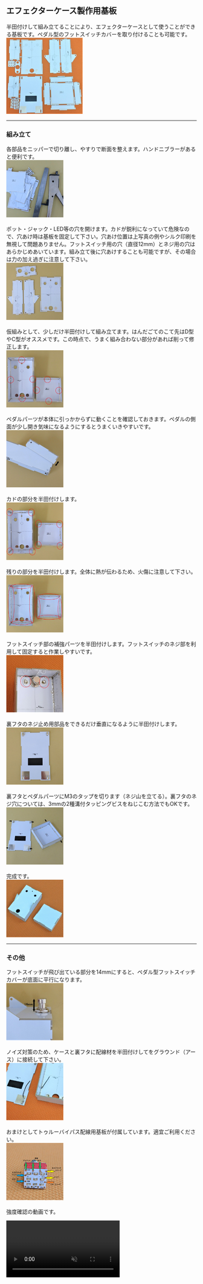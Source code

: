 ﻿## エフェクターケース製作用基板


半田付けして組み立てることにより、エフェクターケースとして使うことができる基板です。ペダル型のフットスイッチカバーを取り付けることも可能です。<br>
<img src="img/001.jpg" width="40%"><br>

---
### 組み立て

各部品をニッパーで切り離し、やすりで断面を整えます。ハンドニブラーがあると便利です。<br>
<img src="img/002.jpg" width="30%"><br>
<br>
ポット・ジャック・LED等の穴を開けます。カドが鋭利になっていて危険なので、穴あけ時は基板を固定して下さい。穴あけ位置は上写真の例やシルク印刷を無視して問題ありません。フットスイッチ用の穴（直径12mm）とネジ用の穴はあらかじめあいています。組み立て後に穴あけすることも可能ですが、その場合は力の加え過ぎに注意して下さい。<br>
<img src="img/003.jpg" width="30%"><br>
<br>
仮組みとして、少しだけ半田付けして組み立てます。はんだごてのこて先はD型やC型がオススメです。この時点で、うまく組み合わない部分があれば削って修正します。<br>
<img src="img/004.jpg" width="30%"><br>
<br>
ペダルパーツが本体に引っかからずに動くことを確認しておきます。ペダルの側面が少し開き気味になるようにするとうまくいきやすいです。<br>
<img src="img/005.jpg" width="30%"><br>
<br>
カドの部分を半田付けします。<br>
<img src="img/006.jpg" width="30%"><br>
<br>
残りの部分を半田付けします。全体に熱が伝わるため、火傷に注意して下さい。<br>
<img src="img/007.jpg" width="30%"><br>
<br>
フットスイッチ部の補強パーツを半田付けします。フットスイッチのネジ部を利用して固定すると作業しやすいです。<br>
<img src="img/008.jpg" width="30%"><br>
<br>
裏フタのネジ止め用部品をできるだけ垂直になるように半田付けします。<br>
<img src="img/009.jpg" width="30%"><br>
<br>
裏フタとペダルパーツにM3のタップを切ります（ネジ山を立てる）。裏フタのネジ穴については、3mmの2種溝付タッピングビスをねじこむ方法でもOKです。<br>
<img src="img/010.jpg" width="30%"><br>
<br>
完成です。<br>
<img src="img/011.jpg" width="30%"><br>

---
### その他

フットスイッチが飛び出ている部分を14mmにすると、ペダル型フットスイッチカバーが底面に平行になります。<br>
<img src="img/012.jpg" width="30%"><br>
<br>
ノイズ対策のため、ケースと裏フタに配線材を半田付けしてをグラウンド（アース）に接続して下さい。<br>
<img src="img/013.jpg" width="30%"><br>
<br>
おまけとしてトゥルーバイパス配線用基板が付属しています。適宜ご利用ください。<br>
<img src="img/014.jpg" width="30%"><br>
<br>
強度確認の動画です。
<div><video controls src="https://www.youtube.com/watch?v=CIlCX_3cUUg" muted="false"></video></div>